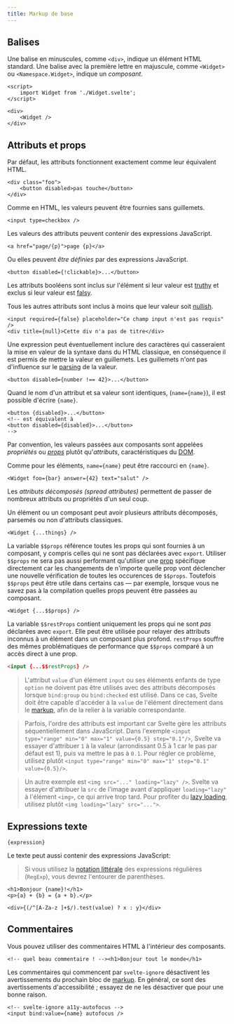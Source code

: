 ```yaml
---
title: Markup de base
---
```


## Balises

Une balise en minuscules, comme `<div>`, indique un élément HTML standard. Une balise avec la première lettre en majuscule, comme `<Widget>` ou `<Namespace.Widget>`, indique un _composant_.

```svelte
<script>
	import Widget from './Widget.svelte';
</script>

<div>
	<Widget />
</div>
```

## Attributs et props

Par défaut, les attributs fonctionnent exactement comme leur équivalent HTML.

```svelte
<div class="foo">
	<button disabled>pas touche</button>
</div>
```

Comme en HTML, les valeurs peuvent être fournies sans guillemets.

<!-- prettier-ignore -->
```svelte
<input type=checkbox />
```

Les valeurs des attributs peuvent contenir des expressions JavaScript.

```svelte
<a href="page/{p}">page {p}</a>
```

Ou elles peuvent _être définies_ par des expressions JavaScript.

```svelte
<button disabled={!clickable}>...</button>
```

Les attributs booléens sont inclus sur l'élément si leur valeur est <span class="vo">[truthy](/docs/javascript#falsy-truthy-truthy)</span> et exclus si leur valeur est <span class="vo">[falsy](/docs/javascript#falsy-truthy-falsy)</span>.

Tous les autres attributs sont inclus à moins que leur valeur soit <span class="vo">[nullish](/docs/javascript#nullish)</span>.

```svelte
<input required={false} placeholder="Ce champ input n'est pas requis" />
<div title={null}>Cette div n'a pas de titre</div>
```

Une expression peut éventuellement inclure des caractères qui casseraient la mise en valeur de la syntaxe dans du HTML classique, en conséquence il est permis de mettre la valeur en guillemets. Les guillemets n'ont pas d'influence sur le <span class='vo'>[parsing](/docs/development#parser)</span> de la valeur.

```svelte
<button disabled={number !== 42}>...</button>
```

Quand le nom d'un attribut et sa valeur sont identiques, (`name={name}`), il est possible d'écrire `{name}`.

```svelte
<button {disabled}>...</button>
<!-- est équivalent à
<button disabled={disabled}>...</button>
-->
```

Par convention, les valeurs passées aux composants sont appelées _propriétés_ ou <span class='vo'>[_props_](/docs/sveltejs#props)</span> plutôt qu'_attributs_, caractéristiques du <span class='vo'>[DOM](/docs/web#dom)</span>.

Comme pour les éléments, `name={name}` peut être raccourci en `{name}`.

```svelte
<Widget foo={bar} answer={42} text="salut" />
```

Les _attributs décomposés (spread attributes)_ permettent de passer de nombreux attributs ou propriétés d'un seul coup.

Un élément ou un composant peut avoir plusieurs attributs décomposés, parsemés ou non d'attributs classiques.

```svelte
<Widget {...things} />
```

La variable `$$props` référence toutes les props qui sont fournies à un composant, y compris celles qui ne sont pas déclarées avec `export`. Utiliser `$$props` ne sera pas aussi performant qu'utiliser une <span class="vo">[prop](/docs/sveltejs#props)</span> spécifique directement car les changements de n'importe quelle prop vont déclencher une nouvelle vérification de toutes les occurences de `$$props`. Toutefois `$$props` peut être utile dans certains cas — par exemple, lorsque vous ne savez pas à la compilation quelles props peuvent être passées au composant.

```svelte
<Widget {...$$props} />
```

La variable `$$restProps` contient uniquement les props qui ne sont _pas_ déclarées avec `export`. Elle peut être utilisée pour relayer des attributs inconnus à un élément dans un composant plus profond. `restProps` souffre des mêmes problématiques de performance que `$$props` comparé à un accès direct à une prop.

```html
<input {...$$restProps} />
```

> L'attribut `value` d'un élément `input` ou ses éléments enfants de type `option` ne doivent pas être utilisés avec des attributs décomposés lorsque `bind:group` ou `bind:checked` est utilisé. Dans ce cas, Svelte doit être capable d'accéder à la `value` de l'élément directement dans le <span class="vo">[markup](/docs/web#markup)</span>, afin de la relier à la variable correspondante.

> Parfois, l'ordre des attributs est important car Svelte gère les attributs séquentiellement dans JavaScript. Dans l'exemple `<input type="range" min="0" max="1" value={0.5} step="0.1"/>`, Svelte va essayer d'attribuer `1` à la valeur (arrondissant 0.5 à 1 car le pas par défaut est 1), puis va mettre le pas à `0.1`. Pour régler ce problème, utilisez plutôt `<input type="range" min="0" max="1" step="0.1" value={0.5}/>`.

> Un autre exemple est `<img src="..." loading="lazy" />`. Svelte va essayer d'attribuer la `src` de l'image avant d'appliquer `loading="lazy"` à l'élément `<img>`, ce qui arrive trop tard. Pour profiter du <span class='vo'>[lazy loading](/docs/web#lazy-loading)</span>, utilisez plutôt `<img loading="lazy" src="...">`.

## Expressions texte

```svelte
{expression}
```

Le texte peut aussi contenir des expressions JavaScript:

> Si vous utilisez la [notation littérale](https://developer.mozilla.org/en-US/docs/Web/JavaScript/Reference/Global_Objects/RegExp#literal_notation_and_constructor) des expressions régulières (`RegExp`), vous devrez l'entourer de parenthèses.

<!-- prettier-ignore -->
```svelte
<h1>Bonjour {name}!</h1>
<p>{a} + {b} = {a + b}.</p>

<div>{(/^[A-Za-z ]+$/).test(value) ? x : y}</div>
```

## Commentaires

Vous pouvez utiliser des commentaires HTML à l'intérieur des composants.

```svelte
<!-- quel beau commentaire ! --><h1>Bonjour tout le monde</h1>
```

Les commentaires qui commencent par `svelte-ignore` désactivent les avertissements du prochain bloc de <span class="vo">[markup](/docs/web#markup)</span>. En général, ce sont des avertissements d'accessibilité ; essayez de ne les désactiver que pour une bonne raison.

```svelte
<!-- svelte-ignore a11y-autofocus -->
<input bind:value={name} autofocus />
```
